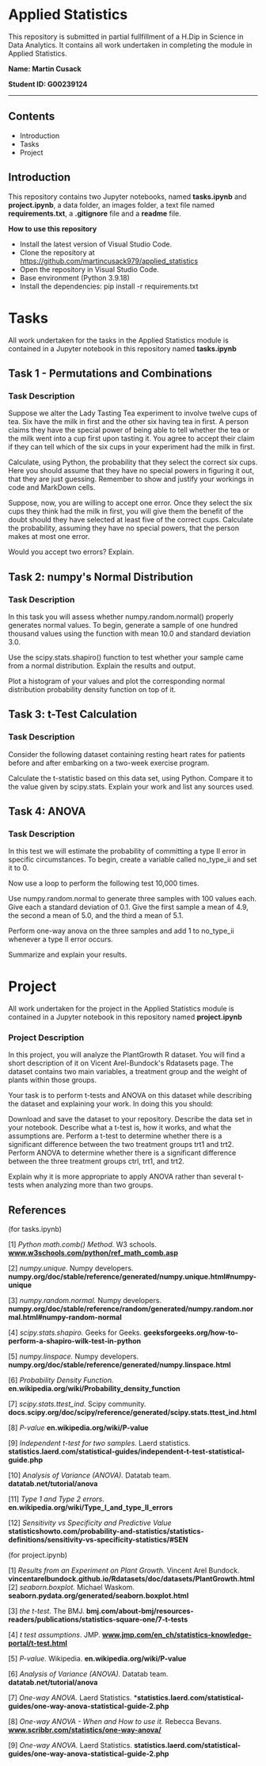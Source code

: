 # Applied Statistics

This repository is submitted in partial fullfillment of a H.Dip in Science in Data Analytics. It contains all work undertaken in completing the module in Applied Statistics.

**Name: Martin Cusack**

**Student ID: G00239124**
***

## Contents 
* Introduction
* Tasks
* Project

## Introduction

This repository contains two Jupyter notebooks, named **tasks.ipynb** and **project.ipynb**, a data folder, an images folder, a text file named **requirements.txt**, a **.gitignore** file and a **readme** file.

**How to use this repository**

* Install the latest version of Visual Studio Code.
* Clone the repository at https://github.com/martincusack979/applied_statistics
* Open the repository in Visual Studio Code.
* Base environment (Python 3.9.18)
* Install the dependencies: pip install -r requirements.txt


# Tasks

  All work undertaken for the tasks in the Applied Statistics module is contained in a Jupyter notebook in this repository named **tasks.ipynb**

## Task 1 - Permutations and Combinations

### Task Description ### 

Suppose we alter the Lady Tasting Tea experiment to involve twelve cups of tea. Six have the milk in first and the other six having tea in first. A person claims they have the special power of being able to tell whether the tea or the milk went into a cup first upon tasting it. You agree to accept their claim if they can tell which of the six cups in your experiment had the milk in first.

Calculate, using Python, the probability that they select the correct six cups. Here you should assume that they have no special powers in figuring it out, that they are just guessing. Remember to show and justify your workings in code and MarkDown cells.

Suppose, now, you are willing to accept one error. Once they select the six cups they think had the milk in first, you will give them the benefit of the doubt should they have selected at least five of the correct cups. Calculate the probability, assuming they have no special powers, that the person makes at most one error.

Would you accept two errors? Explain.

## Task 2: numpy's Normal Distribution

### Task Description ### 

In this task you will assess whether numpy.random.normal() properly generates normal values. To begin, generate a sample of one hundred thousand values using the function with mean 10.0 and standard deviation 3.0.

Use the scipy.stats.shapiro() function to test whether your sample came from a normal distribution. Explain the results and output.

Plot a histogram of your values and plot the corresponding normal distribution probability density function on top of it.

## Task 3: t-Test Calculation

### Task Description ### 

Consider the following dataset containing resting heart rates for patients before and after embarking on a two-week exercise program.

Calculate the t-statistic based on this data set, using Python. Compare it to the value given by scipy.stats. Explain your work and list any sources used.

## Task 4: ANOVA

### Task Description ### 

In this test we will estimate the probability of committing a type II error in specific circumstances. To begin, create a variable called no_type_ii and set it to 0.

Now use a loop to perform the following test 10,000 times.

Use numpy.random.normal to generate three samples with 100 values each. Give each a standard deviation of 0.1. Give the first sample a mean of 4.9, the second a mean of 5.0, and the third a mean of 5.1.

Perform one-way anova on the three samples and add 1 to no_type_ii whenever a type II error occurs.

Summarize and explain your results.

# Project

  All work undertaken for the project in the Applied Statistics module is contained in a Jupyter notebook in this repository named **project.ipynb**

  ### Project Description ###
  In this project, you will analyze the PlantGrowth R dataset. You will find a short description of it on Vicent Arel-Bundock's Rdatasets page. The dataset contains two main variables, a treatment group and the weight of plants within those groups.

  Your task is to perform t-tests and ANOVA on this dataset while describing the dataset and explaining your work. In doing this you should:

  Download and save the dataset to your repository.  Describe the data set in your notebook.  Describe what a t-test is, how it works, and what the assumptions are.  Perform a t-test to determine whether there is a significant difference between the two treatment groups trt1 and trt2.  Perform ANOVA to determine whether there is a significant difference between the three treatment groups ctrl, trt1, and trt2.

  Explain why it is more appropriate to apply ANOVA rather than several t-tests when analyzing more than two groups.

## References

(for tasks.ipynb)

[1]  *Python math.comb() Method.*  W3 schools. **www.w3schools.com/python/ref_math_comb.asp**

[2]  *numpy.unique.*  Numpy developers. **numpy.org/doc/stable/reference/generated/numpy.unique.html#numpy-unique**

[3] *numpy.random.normal.*  Numpy developers. **numpy.org/doc/stable/reference/random/generated/numpy.random.normal.html#numpy-random-normal**

[4] *scipy.stats.shapiro.*  Geeks for Geeks.  **geeksforgeeks.org/how-to-perform-a-shapiro-wilk-test-in-python**

[5] *numpy.linspace.*  Numpy developers. **numpy.org/doc/stable/reference/generated/numpy.linspace.html**

[6] *Probability Density Function.*  **en.wikipedia.org/wiki/Probability_density_function**

[7]  *scipy.stats.ttest_ind.*  Scipy community. **docs.scipy.org/doc/scipy/reference/generated/scipy.stats.ttest_ind.html**

[8] *P-value*  **en.wikipedia.org/wiki/P-value**

[9] *Independent t-test for two samples.*  Laerd statistics. **statistics.laerd.com/statistical-guides/independent-t-test-statistical-guide.php**

[10] *Analysis of Variance (ANOVA).* Datatab team.  **datatab.net/tutorial/anova**

[11] *Type 1 and Type 2 errors.*  **en.wikipedia.org/wiki/Type_I_and_type_II_errors**

[12] *Sensitivity vs Specificity and Predictive Value* **statisticshowto.com/probability-and-statistics/statistics-definitions/sensitivity-vs-specificity-statistics/#SEN**

(for project.ipynb)

[1] *Results from an Experiment on Plant Growth.*  Vincent Arel Bundock. **vincentarelbundock.github.io/Rdatasets/doc/datasets/PlantGrowth.html**
[2] *seaborn.boxplot.*  Michael Waskom. **seaborn.pydata.org/generated/seaborn.boxplot.html**

[3] *the $t$-test.* The BMJ. **bmj.com/about-bmj/resources-readers/publications/statistics-square-one/7-t-tests**

[4] *t test assumptions*. JMP. **www.jmp.com/en_ch/statistics-knowledge-portal/t-test.html**

[5] *P-value.* Wikipedia.  **en.wikipedia.org/wiki/P-value**

[6] *Analysis of Variance (ANOVA).* Datatab team.  **datatab.net/tutorial/anova**

[7]  *One-way ANOVA.* Laerd Statistics. ***statistics.laerd.com/statistical-guides/one-way-anova-statistical-guide-2.php**

[8] *One-way ANOVA - When and How to use it.*  Rebecca Bevans. **www.scribbr.com/statistics/one-way-anova/**

[9]  *One-way ANOVA.* Laerd Statistics. **statistics.laerd.com/statistical-guides/one-way-anova-statistical-guide-2.php**
